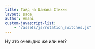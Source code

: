 ```yaml
---
title: Гайд на Шамана Стихии
layout: page
author: Amani
custom-javascript-list:
    - "/assets/js/rotation_switches.js"
---
```


Ну это очевидно же или нет?



